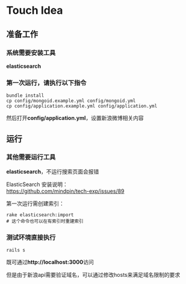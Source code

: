 Touch Idea
===========

## 准备工作
### 系统需要安装工具
**elasticsearch**

### 第一次运行，请执行以下指令
```
bundle install
cp config/mongoid.example.yml config/mongoid.yml
cp config/application.example.yml config/application.yml
```

然后打开**config/application.yml**，设置新浪微博相关内容

## 运行
### 其他需要运行工具
**elasticsearch**，不运行搜索页面会报错

ElasticSearch 安装说明：<br/>
https://github.com/mindpin/tech-exp/issues/89

第一次运行需创建索引：<br/>
```
rake elasticsearch:import
# 这个命令也可以在有索引时重建索引
```

### 测试环境直接执行
```
rails s
```
既可通过**http://localhost:3000**访问

但是由于新浪api需要验证域名，可以通过修改hosts来满足域名限制的要求